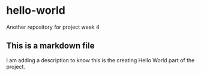 # hello-world
Another repository for project week 4

## This is a markdown file

I am adding a description to know this is the creating Hello World part of the project. 

